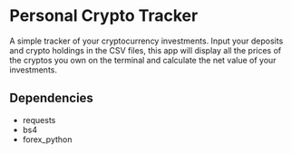 # Personal Crypto Tracker
A simple tracker of your cryptocurrency investments. Input your deposits and crypto holdings in the CSV files, this app will display all the prices of the cryptos you own on the terminal and calculate the net value of your investments.

## Dependencies
- requests
- bs4
- forex_python
